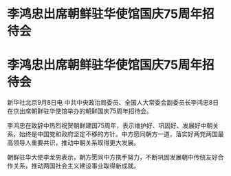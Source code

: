 # 李鸿忠出席朝鲜驻华使馆国庆75周年招待会

# 李鸿忠出席朝鲜驻华使馆国庆75周年招待会

新华社北京9月8日电 中共中央政治局委员、全国人大常委会副委员长李鸿忠8日在京出席朝鲜驻华使馆举办的朝鲜国庆75周年招待会。

李鸿忠在致辞中热烈祝贺朝鲜建国75周年，表示维护好、巩固好、发展好中朝关系，始终是中国党和政府坚定不移的方针。中方愿同朝方一道，落实好两党两国最高领导人重要共识，推动中朝关系取得更大发展。

朝鲜驻华大使李龙男表示，朝方愿同中方携手努力，不断巩固发展朝中传统友好合作关系，推动两国社会主义建设事业取得新成就。

